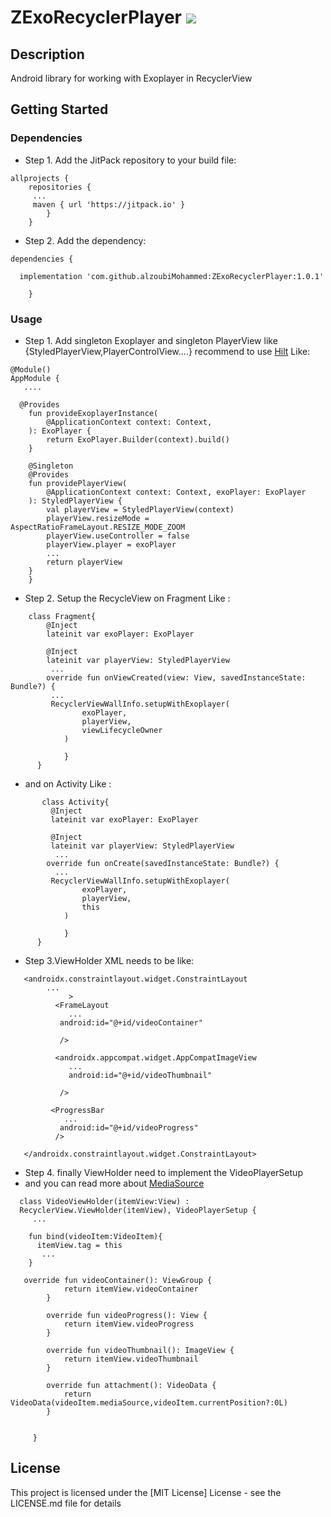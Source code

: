 # ZExoRecyclerPlayer [![](https://jitpack.io/v/alzoubiMohammed/ZExoRecyclerPlayer.svg)](https://jitpack.io/#alzoubiMohammed/ZExoRecyclerPlayer)

## Description

Android library for working with Exoplayer in RecyclerView

## Getting Started

### Dependencies

* Step 1. Add the JitPack repository to your build file:

```
allprojects {
	repositories {
	 ...
	 maven { url 'https://jitpack.io' }
		}
	}
```  

* Step 2. Add the dependency:

```
dependencies {

  implementation 'com.github.alzoubiMohammed:ZExoRecyclerPlayer:1.0.1'
	
	}
```  

### Usage

* Step 1. Add singleton Exoplayer and singleton PlayerView like
  {StyledPlayerView,PlayerControlView....} recommend to use <a href="https://github.com/googlecodelabs/android-hilt">Hilt</a> Like:

```
@Module()
AppModule {
   ....
   
  @Provides
    fun provideExoplayerInstance(
        @ApplicationContext context: Context,
    ): ExoPlayer {
        return ExoPlayer.Builder(context).build()
    }

    @Singleton
    @Provides
    fun providePlayerView(
        @ApplicationContext context: Context, exoPlayer: ExoPlayer
    ): StyledPlayerView {
        val playerView = StyledPlayerView(context)
        playerView.resizeMode = AspectRatioFrameLayout.RESIZE_MODE_ZOOM
        playerView.useController = false
        playerView.player = exoPlayer
        ...
        return playerView
    }
    }
```  

* Step 2. Setup the RecycleView on Fragment Like :

```  
    class Fragment{
        @Inject
        lateinit var exoPlayer: ExoPlayer

        @Inject
        lateinit var playerView: StyledPlayerView
         ...
        override fun onViewCreated(view: View, savedInstanceState: Bundle?) {
         ...
         RecyclerViewWallInfo.setupWithExoplayer(
                exoPlayer,
                playerView,
                viewLifecycleOwner
            )
         
            }
      }
```  

* and on Activity Like :

```  
       class Activity{
         @Inject
         lateinit var exoPlayer: ExoPlayer

         @Inject
         lateinit var playerView: StyledPlayerView
          ...
        override fun onCreate(savedInstanceState: Bundle?) {
          ...
         RecyclerViewWallInfo.setupWithExoplayer(
                exoPlayer,
                playerView,
                this
            )
         
            }
      }

``` 

* Step 3.ViewHolder XML needs to be like:


```  
   <androidx.constraintlayout.widget.ConstraintLayout
        ...
             >
          <FrameLayout
             ... 
           android:id="@+id/videoContainer"
   
           />
             
          <androidx.appcompat.widget.AppCompatImageView
             ...
             android:id="@+id/videoThumbnail"
  
           />

         <ProgressBar
            ...
           android:id="@+id/videoProgress"
          />

   </androidx.constraintlayout.widget.ConstraintLayout>

``` 

* Step 4. finally ViewHolder need to implement the VideoPlayerSetup 
* and you can read more about <a href="https://exoplayer.dev/media-sources.html">MediaSource</a>

``` 
  class VideoViewHolder(itemView:View) :
  RecyclerView.ViewHolder(itemView), VideoPlayerSetup {
     ...
     
    fun bind(videoItem:VideoItem){
      itemView.tag = this
       ...
    }
    
   override fun videoContainer(): ViewGroup {
            return itemView.videoContainer
        }

        override fun videoProgress(): View {
            return itemView.videoProgress
        }

        override fun videoThumbnail(): ImageView {
            return itemView.videoThumbnail
        }

        override fun attachment(): VideoData {
            return VideoData(videoItem.mediaSource,videoItem.currentPosition?:0L)
        }
  
  
     }

``` 


## License

This project is licensed under the [MIT License] License - see the LICENSE.md file for details
